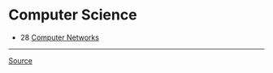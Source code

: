 # Computer Science

- 28 [Computer Networks](computer-networks)

---

[Source](https://www.youtube.com/playlist?list=PLH2l6uzC4UEW0s7-KewFLBC1D0l6XRfye)